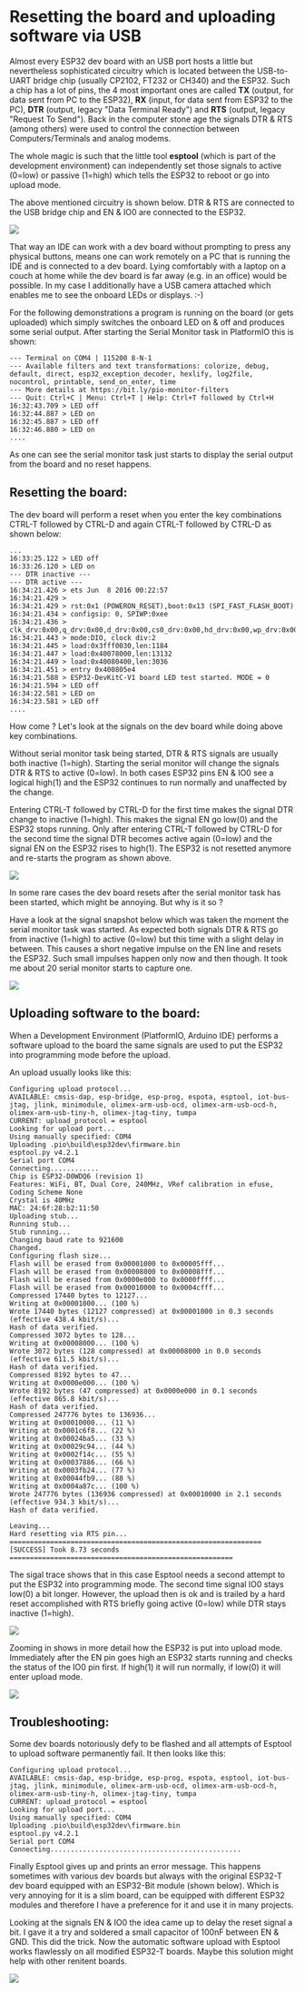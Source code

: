 # Resetting the board and uploading software via USB

Almost every ESP32 dev board with an USB port hosts a little but nevertheless sophisticated circuitry which is located between the USB-to-UART bridge chip (usually CP2102, FT232 or CH340) and the ESP32. Such a chip has a lot of pins, the 4 most important ones are called **TX** (output, for data sent from PC to the ESP32), **RX** (input, for data sent from ESP32 to the PC), **DTR** (output, legacy "Data Terminal Ready") and **RTS** (output, legacy "Request To Send"). Back in the computer stone age the signals DTR & RTS (among others) were used to control the connection between Computers/Terminals and analog modems.

The whole magic is such that the little tool **esptool** (which is part of the development environment) can independently set those signals to active (0=low) or passive (1=high) which tells the ESP32 to reboot or go into upload mode. 

The above mentioned circuitry is shown below. DTR & RTS are connected to the USB bridge chip and EN & IO0 are connected to the ESP32.

![](ESP32_reset_and_upload_circuitry.jpg)

That way an IDE can work with a dev board without prompting to press any physical buttons, means one can work remotely on a PC that is running the IDE and is connected to a dev board. Lying comfortably with a laptop on a couch at home while the dev board is far away (e.g. in an office) would be possible. In my case I additionally have a USB camera attached which enables me to see the onboard LEDs or displays. :-)  

For the following demonstrations a program is running on the board (or gets uploaded) which simply switches the onboard LED on & off and produces some serial output. After starting the Serial Monitor task in PlatformIO this is shown:

```
--- Terminal on COM4 | 115200 8-N-1
--- Available filters and text transformations: colorize, debug, default, direct, esp32_exception_decoder, hexlify, log2file, nocontrol, printable, send_on_enter, time
--- More details at https://bit.ly/pio-monitor-filters
--- Quit: Ctrl+C | Menu: Ctrl+T | Help: Ctrl+T followed by Ctrl+H
16:32:43.709 > LED off
16:32:44.887 > LED on
16:32:45.887 > LED off
16:32:46.880 > LED on
....
```
As one can see the serial monitor task just starts to display the serial output from the board and no reset happens.  

## Resetting the board:

The dev board will perform a reset when you enter the key combinations CTRL-T followed by CTRL-D and again CTRL-T followed by CTRL-D as shown below:

```
...
16:33:25.122 > LED off
16:33:26.120 > LED on
--- DTR inactive ---
--- DTR active ---
16:34:21.426 > ets Jun  8 2016 00:22:57
16:34:21.429 >
16:34:21.429 > rst:0x1 (POWERON_RESET),boot:0x13 (SPI_FAST_FLASH_BOOT)
16:34:21.434 > configsip: 0, SPIWP:0xee
16:34:21.436 > clk_drv:0x00,q_drv:0x00,d_drv:0x00,cs0_drv:0x00,hd_drv:0x00,wp_drv:0x00
16:34:21.443 > mode:DIO, clock div:2
16:34:21.445 > load:0x3fff0030,len:1184
16:34:21.447 > load:0x40078000,len:13132
16:34:21.449 > load:0x40080400,len:3036
16:34:21.451 > entry 0x400805e4
16:34:21.588 > ESP32-DevKitC-V1 board LED test started. MODE = 0
16:34:21.594 > LED off
16:34:22.581 > LED on
16:34:23.581 > LED off
....
```
How come ? Let's look at the signals on the dev board while doing above key combinations.  

Without serial monitor task being started, DTR & RTS signals are usually both inactive (1=high). Starting the serial monitor will change the signals DTR & RTS to active (0=low). In both cases ESP32 pins EN & IO0 see a logical high(1) and the ESP32 continues to run normally and unaffected by the change.  

Entering CTRL-T followed by CTRL-D for the first time makes the signal DTR change to inactive (1=high). This makes the signal EN go low(0) and the ESP32 stops running. Only after entering CTRL-T followed by CTRL-D for the second time the signal DTR becomes active again (0=low) and the signal EN on the ESP32 rises to high(1). The ESP32 is not resetted anymore and re-starts the program as shown above.

![](Reset-via-USB.jpg)

In some rare cases the dev board resets after the serial monitor task has been started, which might be annoying. But why is it so ?  

Have a look at the signal snapshot below which was taken the moment the serial monitor task was started. As expected both signals DTR & RTS go from inactive (1=high) to active (0=low) but this time with a slight delay in between. This causes a short negative impulse on the EN line and resets the ESP32. Such small impulses happen only now and then though. It took me about 20 serial monitor starts to capture one. 

![](Monitor_Task_started(PlatformIO)-reset.jpg)  

## Uploading software to the board:

When a Development Environment (PlatformIO, Arduino IDE) performs a software upload to the board the same signals are used to put the ESP32 into programming mode before the upload.  

An upload usually looks like this:

```
Configuring upload protocol...
AVAILABLE: cmsis-dap, esp-bridge, esp-prog, espota, esptool, iot-bus-jtag, jlink, minimodule, olimex-arm-usb-ocd, olimex-arm-usb-ocd-h, olimex-arm-usb-tiny-h, olimex-jtag-tiny, tumpa
CURRENT: upload_protocol = esptool
Looking for upload port...
Using manually specified: COM4
Uploading .pio\build\esp32dev\firmware.bin
esptool.py v4.2.1
Serial port COM4
Connecting............
Chip is ESP32-D0WDQ6 (revision 1)
Features: WiFi, BT, Dual Core, 240MHz, VRef calibration in efuse, Coding Scheme None
Crystal is 40MHz
MAC: 24:6f:28:b2:11:50
Uploading stub...
Running stub...
Stub running...
Changing baud rate to 921600
Changed.
Configuring flash size...
Flash will be erased from 0x00001000 to 0x00005fff...
Flash will be erased from 0x00008000 to 0x00008fff...
Flash will be erased from 0x0000e000 to 0x0000ffff...
Flash will be erased from 0x00010000 to 0x0004cfff...
Compressed 17440 bytes to 12127...
Writing at 0x00001000... (100 %)
Wrote 17440 bytes (12127 compressed) at 0x00001000 in 0.3 seconds (effective 438.4 kbit/s)...
Hash of data verified.
Compressed 3072 bytes to 128...
Writing at 0x00008000... (100 %)
Wrote 3072 bytes (128 compressed) at 0x00008000 in 0.0 seconds (effective 611.5 kbit/s)...
Hash of data verified.
Compressed 8192 bytes to 47...
Writing at 0x0000e000... (100 %)
Wrote 8192 bytes (47 compressed) at 0x0000e000 in 0.1 seconds (effective 865.8 kbit/s)...
Hash of data verified.
Compressed 247776 bytes to 136936...
Writing at 0x00010000... (11 %)
Writing at 0x0001c6f8... (22 %)
Writing at 0x00024ba5... (33 %)
Writing at 0x00029c94... (44 %)
Writing at 0x0002f14c... (55 %)
Writing at 0x00037886... (66 %)
Writing at 0x0003fb24... (77 %)
Writing at 0x00044fb9... (88 %)
Writing at 0x0004a87c... (100 %)
Wrote 247776 bytes (136936 compressed) at 0x00010000 in 2.1 seconds (effective 934.3 kbit/s)...
Hash of data verified.

Leaving...
Hard resetting via RTS pin...
============================================================== [SUCCESS] Took 8.73 seconds =======================================================
```

The sigal trace shows that in this case Esptool needs a second attempt to put the ESP32 into programming mode. The second time signal IO0 stays low(0) a bit longer. However, the upload then is ok and is trailed by a hard reset accomplished with RTS briefly going active (0=low) while DTR stays inactive (1=high).

![](Software_Upload_Esptool(PlatformIO).jpg)

Zooming in shows in more detail how the ESP32 is put into upload mode. Immediately after the EN pin goes high an ESP32 starts running and checks the status of the IO0 pin first. If high(1) it will run normally, if low(0) it will enter upload mode.

![](ESP32_put_into_upload_mode.jpg)

## Troubleshooting:

Some dev boards notoriously defy to be flashed and all attempts of Esptool to upload software permanently fail. It then looks like this:
```
Configuring upload protocol...
AVAILABLE: cmsis-dap, esp-bridge, esp-prog, espota, esptool, iot-bus-jtag, jlink, minimodule, olimex-arm-usb-ocd, olimex-arm-usb-ocd-h, olimex-arm-usb-tiny-h, olimex-jtag-tiny, tumpa
CURRENT: upload_protocol = esptool
Looking for upload port...
Using manually specified: COM4
Uploading .pio\build\esp32dev\firmware.bin
esptool.py v4.2.1
Serial port COM4
Connecting...............................................
```
Finally Esptool gives up and prints an error message. This happens sometimes with various dev boards but always with the original ESP32-T dev board equipped with an ESP32-Bit module (shown below). Which is very annoying for it is a slim board, can be equipped with different ESP32 modules and therefore I have a preference for it and use it in many projects.

Looking at the signals EN & IO0 the idea came up to delay the reset signal a bit. I gave it a try and soldered a small capacitor of 100nF between EN & GND. This did the trick. Now the automatic software upload with Esptool works flawlessly on all modified ESP32-T boards. Maybe this solution might help with other renitent boards.

![](ESP32-T_board_modified.jpg)


